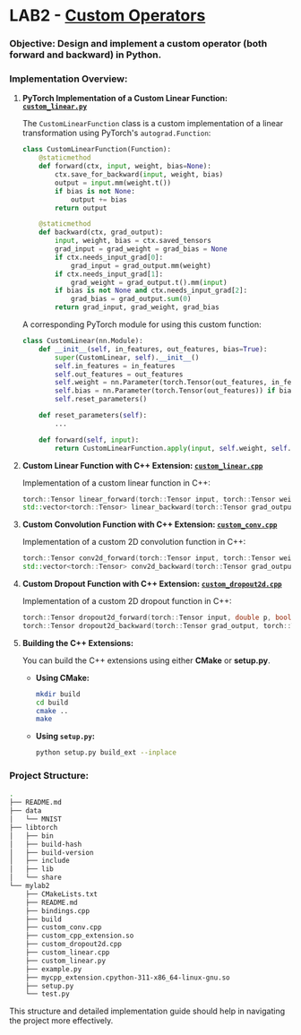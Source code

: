 # LAB2 - [Custom Operators](https://github.com/microsoft/AI-System/blob/main/Labs/BasicLabs/Lab2/README.md)

### Objective: Design and implement a custom operator (both forward and backward) in Python.

### Implementation Overview:

1. **PyTorch Implementation of a Custom Linear Function: [`custom_linear.py`](custom_linear.py)**

   The `CustomLinearFunction` class is a custom implementation of a linear transformation using PyTorch's `autograd.Function`:

   ```python
   class CustomLinearFunction(Function):
       @staticmethod
       def forward(ctx, input, weight, bias=None):
           ctx.save_for_backward(input, weight, bias)
           output = input.mm(weight.t())
           if bias is not None:
               output += bias
           return output

       @staticmethod
       def backward(ctx, grad_output):
           input, weight, bias = ctx.saved_tensors
           grad_input = grad_weight = grad_bias = None
           if ctx.needs_input_grad[0]:
               grad_input = grad_output.mm(weight)
           if ctx.needs_input_grad[1]:
               grad_weight = grad_output.t().mm(input)
           if bias is not None and ctx.needs_input_grad[2]:
               grad_bias = grad_output.sum(0)
           return grad_input, grad_weight, grad_bias
   ```

   A corresponding PyTorch module for using this custom function:

   ```python
   class CustomLinear(nn.Module):
       def __init__(self, in_features, out_features, bias=True):
           super(CustomLinear, self).__init__()
           self.in_features = in_features
           self.out_features = out_features
           self.weight = nn.Parameter(torch.Tensor(out_features, in_features))
           self.bias = nn.Parameter(torch.Tensor(out_features)) if bias else None
           self.reset_parameters()

       def reset_parameters(self):
           ...

       def forward(self, input):
           return CustomLinearFunction.apply(input, self.weight, self.bias)
   ```
2. **Custom Linear Function with C++ Extension: [`custom_linear.cpp`](custom_linear.cpp)**

   Implementation of a custom linear function in C++:

   ```cpp
   torch::Tensor linear_forward(torch::Tensor input, torch::Tensor weight, torch::Tensor bias);
   std::vector<torch::Tensor> linear_backward(torch::Tensor grad_output, torch::Tensor input, torch::Tensor weight, torch::Tensor bias);
   ```
3. **Custom Convolution Function with C++ Extension: [`custom_conv.cpp`](custom_conv.cpp)**

   Implementation of a custom 2D convolution function in C++:

   ```cpp
   torch::Tensor conv2d_forward(torch::Tensor input, torch::Tensor weight, torch::Tensor bias, int64_t stride, int64_t padding);
   std::vector<torch::Tensor> conv2d_backward(torch::Tensor grad_output, torch::Tensor input, torch::Tensor weight, int64_t stride, int64_t padding);
   ```
4. **Custom Dropout Function with C++ Extension: [`custom_dropout2d.cpp`](custom_dropout2d.cpp)**

   Implementation of a custom 2D dropout function in C++:

   ```cpp
   torch::Tensor dropout2d_forward(torch::Tensor input, double p, bool training);
   torch::Tensor dropout2d_backward(torch::Tensor grad_output, torch::Tensor mask, double p);
   ```
5. **Building the C++ Extensions:**

   You can build the C++ extensions using either **CMake** or **setup.py**.

   - **Using CMake:**

     ```bash
     mkdir build
     cd build
     cmake ..
     make
     ```
   - **Using `setup.py`:**

     ```bash
     python setup.py build_ext --inplace
     ```

### Project Structure:

```bash
.
├── README.md
├── data
│   └── MNIST
├── libtorch
│   ├── bin
│   ├── build-hash
│   ├── build-version
│   ├── include
│   ├── lib
│   └── share
└── mylab2
    ├── CMakeLists.txt
    ├── README.md
    ├── bindings.cpp
    ├── build
    ├── custom_conv.cpp
    ├── custom_cpp_extension.so
    ├── custom_dropout2d.cpp
    ├── custom_linear.cpp
    ├── custom_linear.py
    ├── example.py
    ├── mycpp_extension.cpython-311-x86_64-linux-gnu.so
    ├── setup.py
    └── test.py
```

This structure and detailed implementation guide should help in navigating the project more effectively.
